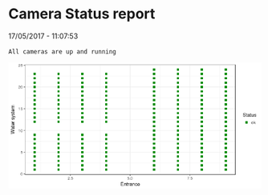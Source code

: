 Camera Status report
================
17/05/2017 - 11:07:53

    All cameras are up and running

![](camreport_files/figure-markdown_github/unnamed-chunk-2-1.png)
